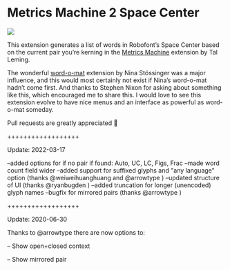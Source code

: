 Metrics Machine 2 Space Center
==============================

![](MM2SS.gif)

This extension generates a list of words in Robofont’s Space Center based on the current pair you’re kerning in the [Metrics Machine] extension by Tal Leming.

The wonderful [word-o-mat] extension by Nina Stössinger was a major influence, and this would most certainly not exist if Nina’s word-o-mat hadn’t come first. And thanks to Stephen Nixon for asking about something like this, which encouraged me to share this. I would love to see this extension evolve to have nice menus and an interface as powerful as word-o-mat someday.

Pull requests are greatly appreciated 🙏

++++++++++++++++++

Update: 2022-03-17

–added options for if no pair if found: Auto, UC, LC, Figs, Frac
–made word count field wider
–added support for suffixed glyphs and "any language" option (thanks @weiweihuanghuang and @arrowtype )
–updated structure of UI (thanks @ryanbugden )
–added truncation for longer (unencoded) glyph names
–bugfix for mirrored pairs (thanks @arrowtype )



++++++++++++++++++

Update: 2020-06-30

Thanks to @arrowtype there are now options to:

– Show open+closed context

– Show mirrored pair 


[Metrics Machine]: https://extensionstore.robofont.com/extensions/metricsMachine/
[word-o-mat]: https://github.com/ninastoessinger/word-o-mat

